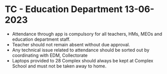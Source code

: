 # TC - Education Department 13-06-2023

- Attendance through app is compulsory for all teachers, HMs, MEOs and education department staff. 
- Teacher should not remain absent without due approval. 
- Any technical issue related to attendance should be sorted out by coordinating with EDM, Collectorate
- Laptops provided to 28 Complex should always be kept at Complex School and must not be taken away to home.